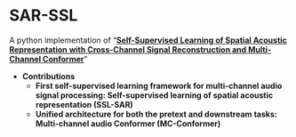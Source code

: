 # SAR-SSL
A python implementation of “**<a href="https://arxiv.org/abs/2312.00476" target="_blank">Self-Supervised Learning of Spatial Acoustic Representation with Cross-Channel Signal Reconstruction and Multi-Channel Conformer</a>**”

+ **Contributions**
  - **First self-supervised learning framework for multi-channel audio signal processing: Self-supervised learning of spatial acoustic representation (SSL-SAR)**
  - **Unified architecture for both the pretext and downstream tasks: Multi-channel audio Conformer (MC-Conformer)**

